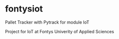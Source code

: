 # fontysiot
Pallet Tracker with Pytrack for module IoT

Project for IoT at Fontys Univerity of Applied Sciences
